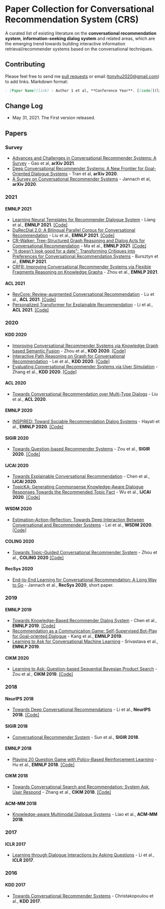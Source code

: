 # Paper Collection for Conversational Recommendation System (CRS)
A curated list of existing literature on the **conversational recommendation system**, **information-seeking dialog system** and related areas, which are the emerging trend towards building interactive information retrieval/recommender systems based on the conversational techniques.

## Contributing
Please feel free to send me [pull requests](https://github.com/stonyhu/CRS/pulls) or email (tonyhu2020@gmail.com) to add links.
Markdown format:
```markdown
- [Paper Name](link) - Author 1 et al, **Conference Year**. [[code]](link)
```

## Change Log

- May 31, 2021. The First version released.


## Papers
### Survey
* [Advances and Challenges in Conversational Recommender Systems: A Survey](https://arxiv.org/abs/2101.09459) - Gao et al, **arXiv 2021**.
* [Deep Conversational Recommender Systems: A New Frontier for Goal-Oriented Dialogue Systems](https://arxiv.org/abs/2004.13245) - Tran et al, **arXiv 2020**.
* [A Survey on Conversational Recommender Systems](https://arxiv.org/abs/2004.00646) - Jannach et al, **arXiv 2020**.

### 2021
#### EMNLP 2021

- [Learning Neural Templates for Recommender Dialogue System](https://arxiv.org/pdf/2109.12302.pdf) - Liang et al., **EMNLP 2021**. [[Code]](https://github.com/jokieleung/NTRD)
- [DuRecDial 2.0: A Bilingual Parallel Corpus for Conversational Recommendation](https://arxiv.org/abs/2109.08877) - Liu et al., **EMNLP 2021**. [[Code]](https://github.com/liuzeming01/DuRecDial)
- [CR-Walker: Tree-Structured Graph Reasoning and Dialog Acts for Conversational Recommendation](https://arxiv.org/abs/2010.10333) - Ma et al., **EMNLP 2021**. [[Code]](https://github.com/truthless11/CR-Walker)
- ["It doesn't look good for a date": Transforming Critiques into Preferences for Conversational Recommendation Systems](https://arxiv.org/abs/2109.07576) - Bursztyn et al., **EMNLP 2021**. 
- [CRFR: Improving Conversational Recommender Systems via Flexible Fragments Reasoning on Knowledge Graphs]() - Zhou et al., **EMNLP 2021**.

#### ACL 2021
- [RevCore: Review-augmented Conversational Recommendation](https://arxiv.org/abs/2106.00957) - Lu et al., **ACL 2021**. [[Code]](https://github.com/JD-AI-Research-NLP/RevCore)
- [Personalized Transformer for Explainable Recommendation](https://arxiv.org/abs/2105.11601) - Li et al., **ACL 2021**. [[Code]](https://github.com/lileipisces/PETER)


### 2020
#### KDD 2020
- [Improving Conversational Recommender Systems via Knowledge Graph based Semantic Fusion](https://arxiv.org/abs/2007.04032) - Zhou et al., **KDD 2020**. [[Code]](https://github.com/RUCAIBox/KGSF)
- [Interactive Path Reasoning on Graph for Conversational Recommendation](https://arxiv.org/abs/2007.00194) - Lei et al., **KDD 2020**. [[Code]](https://cpr-conv-rec.github.io/)
- [Evaluating Conversational Recommender Systems via User Simulation](https://arxiv.org/abs/2006.08732) - Zhang et al., **KDD 2020**. [[Code]](https://github.com/iai-group/UserSimConvRec)

#### ACL 2020
- [Towards Conversational Recommendation over Multi-Type Dialogs](https://www.aclweb.org/anthology/2020.acl-main.98/) - Liu et al., **ACL 2020**.

#### EMNLP 2020
- [INSPIRED: Toward Sociable Recommendation Dialog Systems](https://arxiv.org/abs/2009.14306) - Hayati et al., **EMNLP 2020**. [[Code]](https://github.com/sweetpeach/Inspired)

#### SIGIR 2020
- [Towards Question-based Recommender Systems](https://arxiv.org/abs/2005.14255) - Zou et al., **SIGIR 2020**. [[Code]](https://github.com/JieZouIR/Qrec)

#### IJCAI 2020
- [Towards Explainable Conversational Recommendation](https://www.ijcai.org/Proceedings/2020/414) - Chen et al., **IJCAI 2020**.
- [TopicKA: Generating Commonsense Knowledge-Aware Dialogue Responses Towards the Recommended Topic Fact](https://www.ijcai.org/proceedings/2020/521) - Wu et al., **IJCAI 2020**. [[Code]](https://github.com/pku-sixing/IJCAI2020-TopicKA)

#### WSDM 2020
- [Estimation-Action-Reflection: Towards Deep Interaction Between Conversational and Recommender Systems](https://arxiv.org/abs/2002.09102) - Lei et al., **WSDM 2020**. [[Code]](https://ear-conv-rec.github.io/)

#### COLING 2020
- [Towards Topic-Guided Conversational Recommender System](https://arxiv.org/abs/2010.04125) - Zhou et al., **COLING 2020** [[Code]](https://github.com/RUCAIBox/TG-ReDial)

#### RecSys 2020
- [End-to-End Learning for Conversational Recommendation: A Long Way to Go](http://ceur-ws.org/Vol-2682/short1.pdf) - Jannach et al., **RecSys 2020**, short paper.


### 2019
#### EMNLP 2019
- [Towards Knowledge-Based Recommender Dialog System](https://arxiv.org/abs/1908.05391) - Chen et al., **EMNLP 2019**. [[Code]](https://github.com/THUDM/KBRD)
- [Recommendation as a Communication Game: Self-Supervised Bot-Play for Goal-oriented Dialogue](https://arxiv.org/abs/1909.03922) - Kang et al., **EMNLP 2019**.
- [Learning to Ask for Conversational Machine Learning](https://www.aclweb.org/anthology/D19-1426/) - Srivastava et al., **EMNLP 2019**.

#### CIKM 2020
- [Learning to Ask: Question-based Sequential Bayesian Product Search](https://arxiv.org/abs/1908.11733) - Zou et al., **CIKM 2019**. [[Code]](https://github.com/jiezou0806/QSBPS)



### 2018
#### NeurIPS 2018
- [Towards Deep Conversational Recommendations](https://papers.nips.cc/paper/2018/hash/800de15c79c8d840f4e78d3af937d4d4-Abstract.html) - Li et al., **NeurIPS 2018**. [[Code]](https://github.com/RaymondLi0/conversational-recommendations)

#### SIGIR 2018
- [Conversational Recommender System](https://arxiv.org/abs/1806.03277) - Sun et al., **SIGIR 2018**.

#### EMNLP 2018
- [Playing 20 Question Game with Policy-Based Reinforcement Learning](https://arxiv.org/abs/1808.07645) - Hu et al., **EMNLP 2018**. [[Code]](https://github.com/stonyhu/Q20-DeepRL)

#### CIKM 2018
- [Towards Conversational Search and Recommendation: System Ask, User Respond](http://yongfeng.me/attach/conv-search-rec-zhang2018.pdf) - Zhang et al., **CIKM 2018**. [[Code]](https://github.com/evison/Conversational)

#### ACM-MM 2018
- [Knowledge-aware Multimodal Dialogue Systems](http://staff.ustc.edu.cn/~hexn/papers/mm18-multimodal-dialog.pdf) - Liao et al., **ACM-MM 2018**.


### 2017
#### ICLR 2017
- [Learning through Dialogue Interactions by Asking Questions](https://arxiv.org/abs/1612.04936) - Li et al., **ICLR 2017**.


### 2016
#### KDD 2017
- [Towards Conversational Recommender Systems](https://www.kdd.org/kdd2016/papers/files/rfp0063-christakopoulouA.pdf) - Christakopoulou et al., **KDD 2017**.
